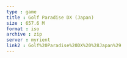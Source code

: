 ```yaml
---
type : game
title : Golf Paradise DX (Japan)
size : 657.6 M
format : iso
archive : zip
server : myrient
link2 : Golf%20Paradise%20DX%20%28Japan%29
---
```


